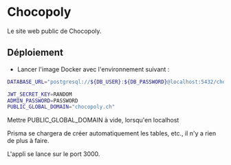 # Chocopoly

Le site web public de Chocopoly.

## Déploiement

* Lancer l'image Docker avec l'environnement suivant :
```bash
DATABASE_URL="postgresql://${DB_USER}:${DB_PASSWORD}@localhost:5432/chocopoly"

JWT_SECRET_KEY=RANDOM
ADMIN_PASSWORD=PASSWORD
PUBLIC_GLOBAL_DOMAIN="chocopoly.ch"
```
Mettre PUBLIC_GLOBAL_DOMAIN à vide, lorsqu'en localhost

Prisma se chargera de créer automatiquement les tables, etc., il n'y a rien de plus à faire.

L'appli se lance sur le port 3000.
